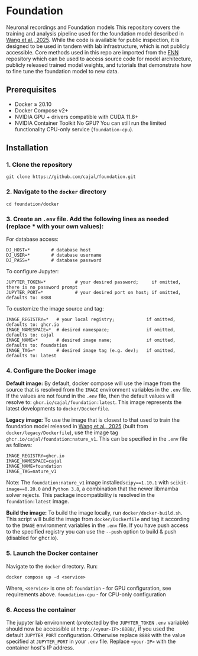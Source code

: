 # Foundation
Neuronal recordings and Foundation models
This repository covers the training and analysis pipeline used for the foundation model described in [Wang et al., 2025](https://www.nature.com/articles/s41586-025-08829-y). While the code is available for public inspection, it is designed to be used in tandem with lab infrastructure, which is not publicly accessible. Core methods used in this repo are imported from the [FNN](https://github.com/cajal/fnn) repository which can be used to access source code for model architecture, publicly released trained model weights, and tutorials that demonstrate how to fine tune the foundation model to new data.

## Prerequisites
- Docker $\geq$ 20.10
- Docker Compose v2+
- NVIDIA GPU + drivers compatible with CUDA 11.8+
- NVIDIA Container Toolkit
No GPU? You can still run the limited functionality CPU-only service (`foundation-cpu`).

## Installation
### 1. Clone the repository

```
git clone https://github.com/cajal/foundation.git
```

### 2. Navigate to the `docker` directory
```
cd foundation/docker
```

### 3. Create an `.env` file. Add the following lines as needed (replace * with your own values):
For database access:
```
DJ_HOST=*        # database host
DJ_USER=*        # database username
DJ_PASS=*        # database password
```
To configure Jupyter:
```
JUPYTER_TOKEN=*           # your desired password;     if omitted, there is no password prompt
JUPYTER_PORT=*            # your desired port on host; if omitted, defaults to: 8888
```
To customize the image source and tag:
```
IMAGE_REGISTRY=*   # your local registry;            if omitted, defaults to: ghcr.io
IMAGE_NAMESPACE=*  # desired namespace;              if omitted, defaults to: cajal
IMAGE_NAME=*       # desired image name;             if omitted, defaults to: foundation
IMAGE_TAG=*        # desired image tag (e.g. dev);   if omitted, defaults to: latest
```

### 4. Configure the Docker image

**Default image:**
By default, docker compose will use the image from the source that is resolved from the `IMAGE` environment variables in the `.env` file. If the values are not found in the `.env` file, then the default values will resolve to: `ghcr.io/cajal/foundation:latest`. This image represents the latest developments to `docker/Dockerfile`.

**Legacy image:**
To use the image that is closest to that used to train the foundation model released in [Wang et al., 2025](https://www.nature.com/articles/s41586-025-08829-y) (built from `docker/legacy/Dockerfile`), use the image tag `ghcr.io/cajal/foundation:nature_v1`. This can be specified in the `.env` file as follows:
```
IMAGE_REGISTRY=ghcr.io
IMAGE_NAMESPACE=cajal
IMAGE_NAME=foundation
IMAGE_TAG=nature_v1
```
Note: The `foundation:nature_v1` image installed`scipy==1.10.1` with `scikit-image==0.20.0` and `Python 3.8`, a combination that the newer libmamba solver rejects. This package incompatibility is resolved in the `foundation:latest` image.

**Build the image:**
To build the image locally, run `docker/docker-build.sh`. This script will build the image from `docker/Dockerfile` and tag it according to the `IMAGE` environment variables in the `.env` file. If you have push access to the specified registry you can use the `--push` option to build & push (disabled for ghcr.io).

### 5. Launch the Docker container
Navigate to the `docker` directory.
Run:
```
docker compose up -d <service>
```
Where, `<service>` is one of:
`foundation` - for GPU configuration, see requirements above.
`foundation-cpu` - for CPU-only configuration

### 6. Access the container
The jupyter lab environment (protected by the `JUPYTER_TOKEN` `.env` variable) should now be accessible at `http://<your-IP>:8888/`, if you used the default `JUPYTER_PORT` configuration. Otherwise replace `8888` with the value specified at `JUPYTER_PORT` in your `.env` file. Replace `<your-IP>` with the container host's IP address.